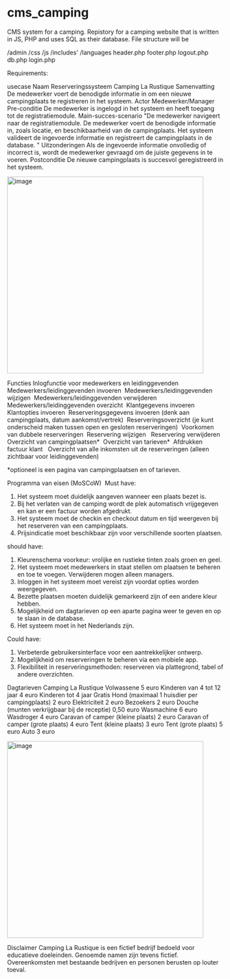 # cms_camping
CMS system for a camping.
Repistory for a camping website that is written in JS, PHP and uses SQL as their database.
File structure will be

/admin
/css
/js
/includes'
  /languages
  header.php
  footer.php
  logout.php
  db.php
login.php



Requirements:

usecase
Naam	Reserveringssysteem Camping La Rustique 
Samenvatting	De medewerker voert de benodigde informatie in om een nieuwe campingplaats te registreren in het systeem.
Actor	Medewerker/Manager
Pre-conditie	De medewerker is ingelogd in het systeem en heeft toegang tot de registratiemodule.
Main-succes-scenario	"De medewerker navigeert naar de registratiemodule.
De medewerker voert de benodigde informatie in, zoals locatie, en beschikbaarheid van de campingplaats.
Het systeem valideert de ingevoerde informatie en registreert de campingplaats in de database.
"
Uitzonderingen	Als de ingevoerde informatie onvolledig of incorrect is, wordt de medewerker gevraagd om de juiste gegevens in te voeren.
Postconditie	De nieuwe campingplaats is succesvol geregistreerd in het systeem.

<img width="457" alt="image" src="https://github.com/RonanTalboom/cms_camping/assets/8617184/fc93dd4a-6909-4717-8cec-ac14bb25a381">



Functies
Inlogfunctie voor medewerkers en leidinggevenden 
Medewerkers/leidinggevenden invoeren 
Medewerkers/leidinggevenden wijzigen 
Medewerkers/leidinggevenden verwijderen 
Medewerkers/leidinggevenden overzicht  Klantgegevens invoeren 
Klantopties invoeren 
Reserveringsgegevens invoeren (denk aan campingplaats, datum aankomst/vertrek) 
Reserveringsoverzicht (je kunt onderscheid maken tussen open en gesloten reserveringen) 
Voorkomen van dubbele reserveringen 
Reservering wijzigen  
Reservering verwijderen 
Overzicht van campingplaatsen* 
Overzicht van tarieven* 
Afdrukken factuur klant  
Overzicht van alle inkomsten uit de reserveringen (alleen zichtbaar voor leidinggevenden)   

*optioneel is een pagina van campingplaatsen en of tarieven.

Programma van eisen (MoSCoW)  Must have:
1. Het systeem moet duidelijk aangeven wanneer een plaats bezet is.
2. Bij het verlaten van de camping wordt de plek automatisch vrijgegeven en kan er een factuur worden afgedrukt.
3. Het systeem moet de checkin en checkout datum en tijd weergeven bij het reserveren van een campingplaats.
4. Prijsindicatie moet beschikbaar zijn voor verschillende soorten plaatsen.

should have:
1. Kleurenschema voorkeur: vrolijke en rustieke tinten zoals groen en geel.
2. Het systeem moet medewerkers in staat stellen om plaatsen te beheren en toe te voegen. Verwijderen mogen alleen managers.
3. Inloggen in het systeem moet vereist zijn voordat opties worden weergegeven.
4. Bezette plaatsen moeten duidelijk gemarkeerd zijn of een andere kleur hebben.
5. Mogelijkheid om dagtarieven op een aparte pagina weer te geven en op te slaan in de database.
6. Het systeem moet in het Nederlands zijn.

Could have:
1. Verbeterde gebruikersinterface voor een aantrekkelijker ontwerp.
2. Mogelijkheid om reserveringen te beheren via een mobiele app.
3. Flexibiliteit in reserveringsmethoden: reserveren via plattegrond, tabel of andere overzichten.









Dagtarieven Camping La Rustique 
Volwassene 	5 euro
Kinderen van 4 tot 12 jaar 	4 euro
Kinderen tot 4 jaar 	Gratis
Hond (maximaal 1 huisdier per campingplaats)	2 euro
Elektriciteit 	2 euro
Bezoekers	2 euro
Douche (munten verkrijgbaar bij de receptie)	0,50 euro
Wasmachine 	6 euro
Wasdroger	4 euro
Caravan of camper (kleine plaats) 	2 euro
Caravan of camper (grote plaats)	4 euro
Tent (kleine plaats)	3 euro
Tent (grote plaats)	5 euro
Auto	3 euro

<img width="457" alt="image" src="https://github.com/RonanTalboom/cms_camping/assets/8617184/2a40fdc1-6027-4a1d-a9c4-5ab49be553b7">



Disclaimer
Camping La Rustique is een fictief bedrijf bedoeld voor educatieve doeleinden. Genoemde namen zijn tevens fictief. Overeenkomsten met bestaande bedrijven en personen berusten op louter toeval.
